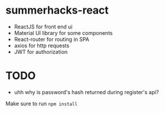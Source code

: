 # summerhacks-react

-   ReactJS for front end ui
-   Material UI library for some components
-   React-router for routing in SPA
-   axios for http requests
-   JWT for authorization

# TODO

-   uhh why is password's hash returned during register's api?

Make sure to run `npm install`
